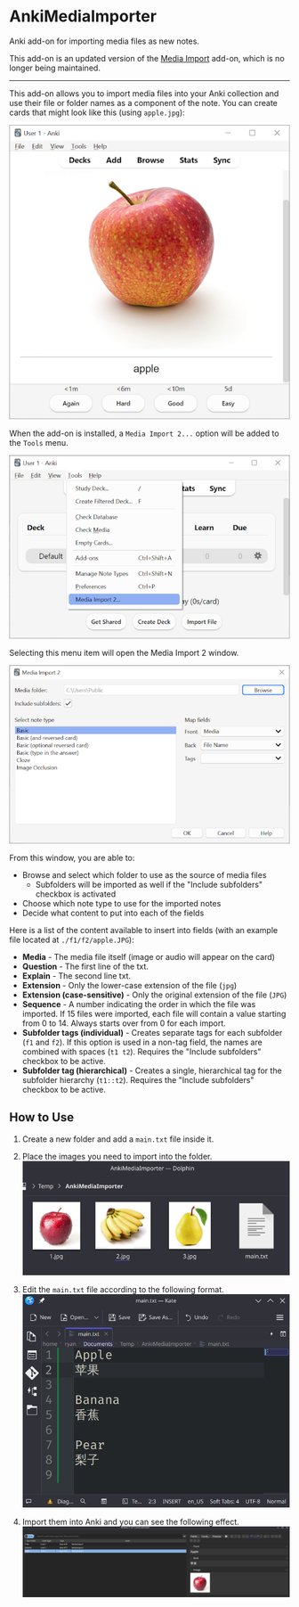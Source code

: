 AnkiMediaImporter
============

Anki add-on for importing media files as new notes.

This add-on is an updated version of the [Media Import](https://ankiweb.net/shared/info/1531997860) add-on, which is no longer being maintained.

---

This add-on allows you to import media files into your Anki collection and use their file or folder names as a component of the note. You can create cards that might look like this (using `apple.jpg`):

![Card](https://raw.githubusercontent.com/Iksas/media-import-2/master/docs/card.png)

When the add-on is installed, a `Media Import 2...` option will be added to the `Tools` menu.

![Menu](https://raw.githubusercontent.com/Iksas/media-import-2/master/docs/menu.png)

Selecting this menu item will open the Media Import 2 window.

![Dialog](https://raw.githubusercontent.com/Iksas/media-import-2/master/docs/dialog.png)

From this window, you are able to:

- Browse and select which folder to use as the source of media files
  - Subfolders will be imported as well if the "Include subfolders" checkbox is activated
- Choose which note type to use for the imported notes
- Decide what content to put into each of the fields

Here is a list of the content available to insert into fields (with an example file located at `./f1/f2/apple.JPG`):

- **Media** - The media file itself (image or audio will appear on the card)
- **Question** - The first line of the txt.
- **Explain** - The second line txt.
- **Extension** - Only the lower-case extension of the file (`jpg`)
- **Extension (case-sensitive)** - Only the original extension of the file (`JPG`)
- **Sequence** - A number indicating the order in which the file was imported. If 15 files were imported, each file will contain a value starting from 0 to 14. Always starts over from 0 for each import.
- **Subfolder tags (individual)** - Creates separate tags for each subfolder (`f1` and `f2`). If this option is used in a non-tag field, the names are combined with spaces (`t1 t2`). Requires the "Include subfolders" checkbox to be active.
- **Subfolder tag (hierarchical)** - Creates a single, hierarchical tag for the subfolder hierarchy (`t1::t2`). Requires the "Include subfolders" checkbox to be active.

## How to Use

1. Create a new folder and add a `main.txt` file inside it.

2. Place the images you need to import into the folder.
   ![folder](https://github.com/adventureRyan/AnkiMediaImporter/blob/master/docs/folder.png)

3. Edit the  `main.txt` file according to the following format.
   ![txt](https://github.com/adventureRyan/AnkiMediaImporter/blob/master/docs/txt.png)

4. Import them into Anki and you can see the following effect.
   ![result](https://github.com/adventureRyan/AnkiMediaImporter/blob/master/docs/result.png)
